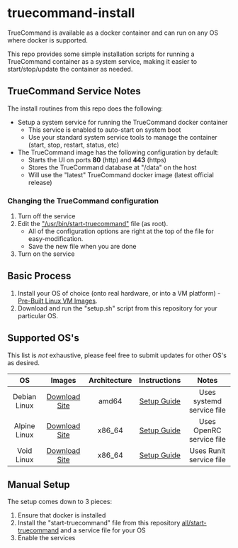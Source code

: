 # truecommand-install
TrueCommand is available as a docker container and can run on any OS where docker is supported.

This repo provides some simple installation scripts for running a TrueCommand container as a system service, making it easier to start/stop/update the container as needed.

## TrueCommand Service Notes
The install routines from this repo does the following:

* Setup a system service for running the TrueCommand docker container
   * This service is enabled to auto-start on system boot
   * Use your standard system service tools to manage the container (start, stop, restart, status, etc)
* The TrueCommand image has the following configuration by default:
   * Starts the UI on ports **80** (http) and **443** (https)
   * Stores the TrueCommand database at "/data" on the host
   * Will use the "latest" TrueCommand docker image (latest official release)

### Changing the TrueCommand configuration
1. Turn off the service
2. Edit the ["/usr/bin/start-truecommand"](all/start-truecommand) file (as root).
   * All of the configuration options are right at the top of the file for easy-modification.
   * Save the new file when you are done
3. Turn on the service

## Basic Process

1. Install your OS of choice (onto real hardware, or into a VM platform) - [Pre-Built Linux VM Images](https://www.linuxvmimages.com/).
2. Download and run the "setup.sh" script from this repository for your particular OS.


## Supported OS's 
This list is *not* exhaustive, please feel free to submit updates for other OS's as desired.

| OS | Images | Architecture | Instructions | Notes |
|:---:|:---:|:---:|:---:|:---:|
|Debian Linux| [Download Site](https://www.debian.org/CD/http-ftp/) | amd64 | [Setup Guide](debian) | Uses systemd service file|
|Alpine Linux| [Download Site](https://alpinelinux.org/downloads/) | x86_64 |[Setup Guide](alpine) | Uses OpenRC service file|
|Void Linux| [Download Site](https://voidlinux.org/download/) | x86_64 |[Setup Guide](void) | Uses Runit service file|

## Manual Setup
The setup comes down to 3 pieces:

1. Ensure that docker is installed
2. Install the "start-truecommand" file from this repository [all/start-truecommand](all/start-truecommand) and a service file for your OS
3. Enable the services
